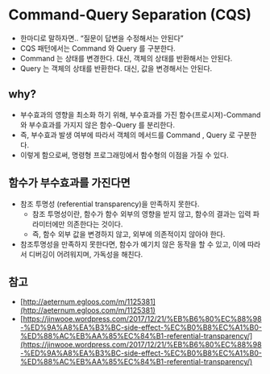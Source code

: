 # Command-Query Separation (CQS)

- 한마디로 말하자면.. “질문이 답변을 수정해서는 안된다”
- CQS 패턴에서는 Command 와 Query 를 구분한다.
- Command 는 상태를 변경한다. 대신, 객체의 상태를 반환해서는 안된다.
- Query 는 객체의 상태를 반환한다. 대신, 값을 변경해서는 안된다.
  ​

## why?

- 부수효과의 영향을 최소화 하기 위해, 부수효과를 가진 함수(프로시져)-Command 와 부수효과를 가지지 않은 함수-Query 를 분리한다.
- 즉, 부수효과 발생 여부에 따라서 객체의 메서드를 Command , Query 로 구분한다.
- 이렇게 함으로써, 명령형 프로그래밍에서 함수형의 이점을 가질 수 있다.
  ​

## 함수가 부수효과를 가진다면

- 참조 투명성 (referential transparency)을 만족하지 못한다.
  - 참조 투명성이란, 함수가 함수 외부의 영향을 받지 않고, 함수의 결과는 입력 파라미터에만 의존한다는 것이다.
  - 즉, 함수 외부 값을 변경하지 않고, 외부에 의존적이지 않아야 한다.
- 참조투명성을 만족하지 못한다면, 함수가 예기치 않은 동작을 할 수 있고, 이에 따라서 디버깅이 어려워지며, 가독성을 해친다.
  ​

## 참고

- [http://aeternum.egloos.com/m/1125381](http://aeternum.egloos.com/m/1125381)
- [https://jinwooe.wordpress.com/2017/12/21/%EB%B6%80%EC%88%98-%ED%9A%A8%EA%B3%BC-side-effect-%EC%B0%B8%EC%A1%B0-%ED%88%AC%EB%AA%85%EC%84%B1-referential-transparency/](https://jinwooe.wordpress.com/2017/12/21/%EB%B6%80%EC%88%98-%ED%9A%A8%EA%B3%BC-side-effect-%EC%B0%B8%EC%A1%B0-%ED%88%AC%EB%AA%85%EC%84%B1-referential-transparency/)

